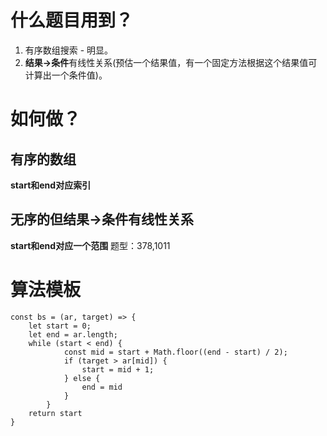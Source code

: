 # 什么题目用到？
1. 有序数组搜索 - 明显。
2. **结果->条件**有线性关系(预估一个结果值，有一个固定方法根据这个结果值可计算出一个条件值)。

# 如何做？
## 有序的数组
**start和end对应索引**

## 无序的但**结果->条件**有线性关系
**start和end对应一个范围**
题型：378,1011



# 算法模板

    const bs = (ar, target) => {
        let start = 0; 
        let end = ar.length;
        while (start < end) {
                const mid = start + Math.floor((end - start) / 2);
                if (target > ar[mid]) {
                    start = mid + 1;
                } else {
                    end = mid
                }
            } 
        return start
    }
